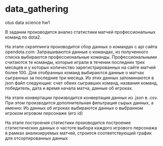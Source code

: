 # data_gathering
otus data science hw1

В задании производится анализ статистики матчей профессиональных команд по dota2.

На этапе скрэппинга производится сбор данных о командах с api сайта opendota.com:
Запрашиваются данные о командах, из полученного списка выбираются профессиональные команды. Профессиональными считаются те команды, которые играли в течении последних трех месяцев и у которых количество зарегистрированных на сайте матчей более 100.
Для отобранных команд выбираются данные о матчах сыгранных за последние три месяца.
Из этих данных запоминаются в json файл следующие: счет обеих сыгравших команд, названия команд, победитель, дата и время начала матча, данные об игроках.

На этапе конвертации производится конвертация данных из .json в .csv. При этом производится дополнительная фильтрация сырых данных, а именно: Из данных об игроках выбираются данных о выбранном игроком игровом персонаже (его id)

На этапе построения статистики производится построение статистических данных о частоте выбора каждого игрового персонажа в рамках анализируемых матчей, строится соответствующий график для отсортированных данных

